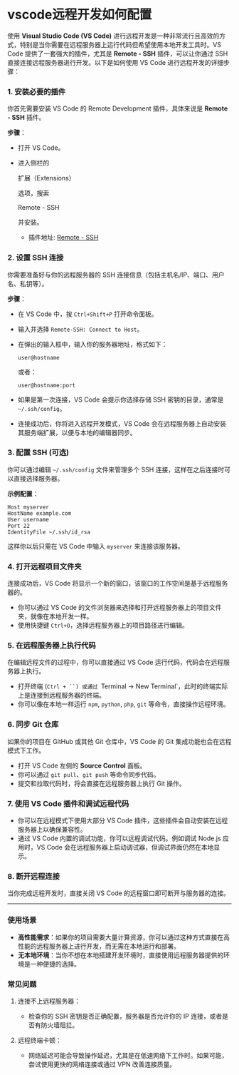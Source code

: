 # vscode远程开发如何配置



使用 **Visual Studio Code (VS Code)** 进行远程开发是一种非常流行且高效的方式，特别是当你需要在远程服务器上运行代码但希望使用本地开发工具时。VS Code 提供了一套强大的插件，尤其是 **Remote - SSH** 插件，可以让你通过 SSH 直接连接远程服务器进行开发。以下是如何使用 VS Code 进行远程开发的详细步骤：

### 1. **安装必要的插件**

你首先需要安装 VS Code 的 Remote Development 插件，具体来说是 **Remote - SSH** 插件。

**步骤**：

-   打开 VS Code。

-   进入侧栏的 

    扩展（Extensions）

     选项，搜索 

    Remote - SSH

     并安装。

    -   插件地址: [Remote - SSH](https://marketplace.visualstudio.com/items?itemName=ms-vscode-remote.remote-ssh)

### 2. **设置 SSH 连接**

你需要准备好与你的远程服务器的 SSH 连接信息（包括主机名/IP、端口、用户名、私钥等）。

**步骤**：

-   在 VS Code 中，按 `Ctrl+Shift+P` 打开命令面板。

-   输入并选择 `Remote-SSH: Connect to Host`。

-   在弹出的输入框中，输入你的服务器地址，格式如下：

    ```shell
    user@hostname
    ```

    或者：

    ```shell
    user@hostname:port
    ```

-   如果是第一次连接，VS Code 会提示你选择存储 SSH 密钥的目录，通常是 `~/.ssh/config`。

-   连接成功后，你将进入远程开发模式，VS Code 会在远程服务器上自动安装其服务端扩展，以便与本地的编辑器同步。

### 3. **配置 SSH (可选)**

你可以通过编辑 `~/.ssh/config` 文件来管理多个 SSH 连接，这样在之后连接时可以直接选择服务器。

**示例配置**：

```
Host myserver
HostName example.com
User username
Port 22
IdentityFile ~/.ssh/id_rsa
```

这样你以后只需在 VS Code 中输入 `myserver` 来连接该服务器。

### 4. **打开远程项目文件夹**

连接成功后，VS Code 将显示一个新的窗口，该窗口的工作空间是基于远程服务器的。

-   你可以通过 VS Code 的文件浏览器来选择和打开远程服务器上的项目文件夹，就像在本地开发一样。
-   使用快捷键 `Ctrl+O`，选择远程服务器上的项目路径进行编辑。

### 5. **在远程服务器上执行代码**

在编辑远程文件的过程中，你可以直接通过 VS Code 运行代码，代码会在远程服务器上执行。

-   打开终端 (`Ctrl + ``) 或通过 `Terminal -> New Terminal`，此时的终端实际上是连接到远程服务器的终端。
-   你可以像在本地一样运行 `npm`, `python`, `php`, `git` 等命令，直接操作远程环境。

### 6. **同步 Git 仓库**

如果你的项目在 GitHub 或其他 Git 仓库中，VS Code 的 Git 集成功能也会在远程模式下工作。

-   打开 VS Code 左侧的 **Source Control** 面板。
-   你可以通过 `git pull`、`git push` 等命令同步代码。
-   提交和拉取代码时，将会直接在远程服务器上执行 Git 操作。

### 7. **使用 VS Code 插件和调试远程代码**

-   你可以在远程模式下使用大部分 VS Code 插件，这些插件会自动安装在远程服务器上以确保兼容性。
-   通过 VS Code 内置的调试功能，你可以远程调试代码。例如调试 Node.js 应用时，VS Code 会在远程服务器上启动调试器，但调试界面仍然在本地显示。

### 8. **断开远程连接**

当你完成远程开发时，直接关闭 VS Code 的远程窗口即可断开与服务器的连接。

------

### 使用场景

-   **高性能需求**：如果你的项目需要大量计算资源，你可以通过这种方式直接在高性能的远程服务器上进行开发，而无需在本地运行和部署。
-   **无本地环境**：当你不想在本地搭建开发环境时，直接使用远程服务器提供的环境是一种便捷的选择。

### 常见问题

1.  连接不上远程服务器：

    -   检查你的 SSH 密钥是否正确配置，服务器是否允许你的 IP 连接，或者是否有防火墙阻拦。

2.  远程终端卡顿：

    -   网络延迟可能会导致操作延迟，尤其是在低速网络下工作时。如果可能，尝试使用更快的网络连接或通过 VPN 改善连接质量。